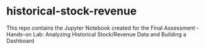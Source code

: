 # historical-stock-revenue
This repo contains the Jupyter Notebook created for the Final Assessment - Hands-on Lab: Analyzing Historical Stock/Revenue Data and Building a Dashboard 
